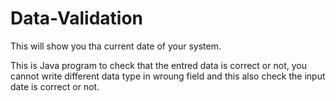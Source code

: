 # Data-Validation

This will show you tha current date of your system.

This is Java program to check that the entred data is correct or not, you cannot write different data type in wroung field 
and this also check the input date is correct or not.
